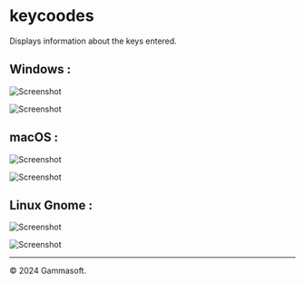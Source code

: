 # keycoodes

Displays information about the keys entered.

## Windows :

![Screenshot](../../docs/pictures/keycodes_w.png)

![Screenshot](../../docs/pictures/keycodes_wd.png)

## macOS :

![Screenshot](../../docs/pictures/keycodes_m.png)

![Screenshot](../../docs/pictures/keycodes_md.png)

## Linux Gnome :

![Screenshot](../../docs/pictures/keycodes_g.png)

![Screenshot](../../docs/pictures/keycodes_gd.png)

______________________________________________________________________________________________

© 2024 Gammasoft.
